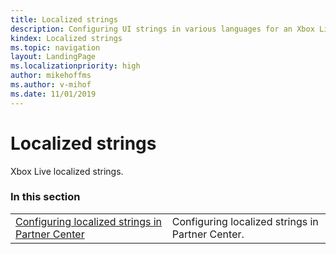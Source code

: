 ```yaml
---
title: Localized strings
description: Configuring UI strings in various languages for an Xbox Live game at Partner Center.
kindex: Localized strings
ms.topic: navigation
layout: LandingPage
ms.localizationpriority: high
author: mikehoffms
ms.author: v-mihof
ms.date: 11/01/2019
---
```


# Localized strings

Xbox Live localized strings.


### In this section

|     |     |
| --- | --- |
| [Configuring localized strings in Partner Center](live-localized-strings-config.md) | Configuring localized strings in Partner Center. |
